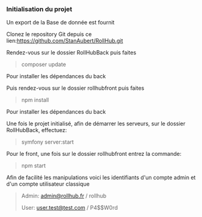 ### Initialisation du projet ###

Un export de la Base de donnée est fournit

Clonez le repository Git depuis ce lien:https://github.com/StanAubert/RollHub.git

Rendez-vous sur le dossier RollHubBack puis faites
> composer update

Pour installer les dépendances du back

Puis rendez-vous sur le dossier rollhubfront puis faites
>npm install

Pour installer les dépendances du back

Une fois le projet initialisé, afin de démarrer les serveurs, sur le dossier RollHubBack, effectuez:

>symfony server:start

Pour le front, une fois sur le dossier rollhubfront entrez la commande:

>npm start

Afin de facilité les manipulations voici les identifiants d'un compte admin et d'un compte utilisateur classique

> Admin: admin@rollhub.fr / rollhub
>
> User: user.test@test.com / P4$$W0rd